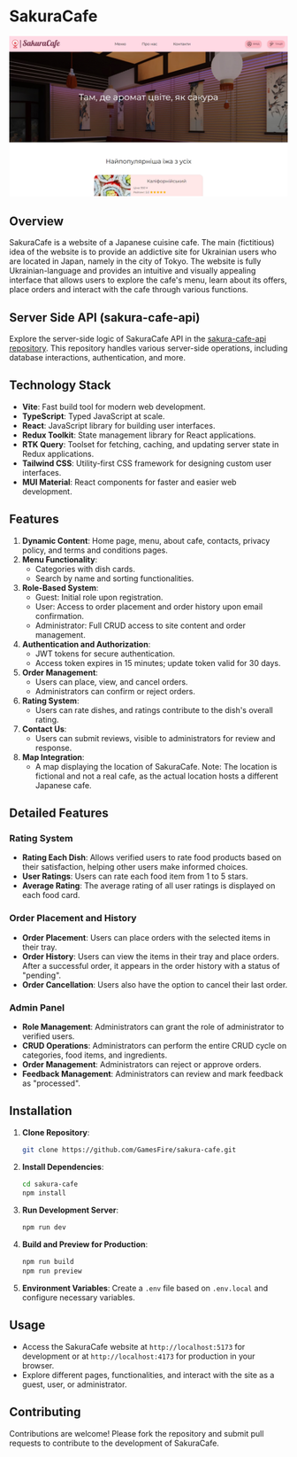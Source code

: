 # SakuraCafe

![SakuraCafe](./sakura-cafe.jpg)

## Overview

SakuraCafe is a website of a Japanese cuisine cafe. The main (fictitious) idea of the website is to provide an addictive site for Ukrainian users who are located in Japan, namely in the city of Tokyo. The website is fully Ukrainian-language and provides an intuitive and visually appealing interface that allows users to explore the cafe's menu, learn about its offers, place orders and interact with the cafe through various functions.

## Server Side API (sakura-cafe-api)

Explore the server-side logic of SakuraCafe API in the [sakura-cafe-api repository](https://github.com/GamesFire/sakura-cafe-api.git). This repository handles various server-side operations, including database interactions, authentication, and more.

## Technology Stack

- **Vite**: Fast build tool for modern web development.
- **TypeScript**: Typed JavaScript at scale.
- **React**: JavaScript library for building user interfaces.
- **Redux Toolkit**: State management library for React applications.
- **RTK Query**: Toolset for fetching, caching, and updating server state in Redux applications.
- **Tailwind CSS**: Utility-first CSS framework for designing custom user interfaces.
- **MUI Material**: React components for faster and easier web development.

## Features

1. **Dynamic Content**: Home page, menu, about cafe, contacts, privacy policy, and terms and conditions pages.
2. **Menu Functionality**:
   - Categories with dish cards.
   - Search by name and sorting functionalities.
3. **Role-Based System**:
   - Guest: Initial role upon registration.
   - User: Access to order placement and order history upon email confirmation.
   - Administrator: Full CRUD access to site content and order management.
4. **Authentication and Authorization**:
   - JWT tokens for secure authentication.
   - Access token expires in 15 minutes; update token valid for 30 days.
5. **Order Management**:
   - Users can place, view, and cancel orders.
   - Administrators can confirm or reject orders.
6. **Rating System**:
   - Users can rate dishes, and ratings contribute to the dish's overall rating.
7. **Contact Us**:
   - Users can submit reviews, visible to administrators for review and response.
8. **Map Integration**:
   - A map displaying the location of SakuraCafe. Note: The location is fictional and not a real cafe, as the actual location hosts a different Japanese cafe.

## Detailed Features

### Rating System

- **Rating Each Dish**: Allows verified users to rate food products based on their satisfaction, helping other users make informed choices.
- **User Ratings**: Users can rate each food item from 1 to 5 stars.
- **Average Rating**: The average rating of all user ratings is displayed on each food card.

### Order Placement and History

- **Order Placement**: Users can place orders with the selected items in their tray.
- **Order History**: Users can view the items in their tray and place orders. After a successful order, it appears in the order history with a status of "pending".
- **Order Cancellation**: Users also have the option to cancel their last order.

### Admin Panel

- **Role Management**: Administrators can grant the role of administrator to verified users.
- **CRUD Operations**: Administrators can perform the entire CRUD cycle on categories, food items, and ingredients.
- **Order Management**: Administrators can reject or approve orders.
- **Feedback Management**: Administrators can review and mark feedback as "processed".

## Installation

1. **Clone Repository**:

   ```bash
   git clone https://github.com/GamesFire/sakura-cafe.git
   ```

2. **Install Dependencies**:

   ```bash
   cd sakura-cafe
   npm install
   ```

3. **Run Development Server**:

   ```bash
   npm run dev
   ```

4. **Build and Preview for Production**:

   ```bash
   npm run build
   npm run preview
   ```

5. **Environment Variables**:
   Create a `.env` file based on `.env.local` and configure necessary variables.

## Usage

- Access the SakuraCafe website at `http://localhost:5173` for development or at `http://localhost:4173` for production in your browser.
- Explore different pages, functionalities, and interact with the site as a guest, user, or administrator.

## Contributing

Contributions are welcome! Please fork the repository and submit pull requests to contribute to the development of SakuraCafe.
